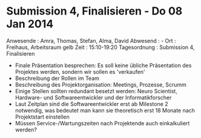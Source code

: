 # Submission 4, Finalisieren - Do 08 Jan 2014

Anwesende
:	Amra, Thomas, Stefan, Alma, David
Abwesend
:	-
Ort
:	Freihaus, Arbeitsraum gelb
Zeit
:	15:10-19:20
Tagesordnung
:	Submission 4, Finalisieren

* Finale Präsentation besprechen: Es soll keine übliche Präsentation des Projektes werden, sondern wir sollen es 'verkaufen'
* Beschreibung der Rollen im Team
* Beschreibung des Projektorganisation: Meetings, Prozesse, Scrumm
* Einige Stellen sollten redundant besetzt werden: Neuro Scientist, Hardware- und Softwareentwickler und der Informatikforscher
* Laut Zeitplan sind die Softwareentwickler erst ab Milestone 2 notwendig, was bedeutet man kann sie theoretisch erst 18 Monate nach Projektstart einstellen
* Müssen Service-/Wartungszeiten nach Projektende auch einkalkuliert werden?

